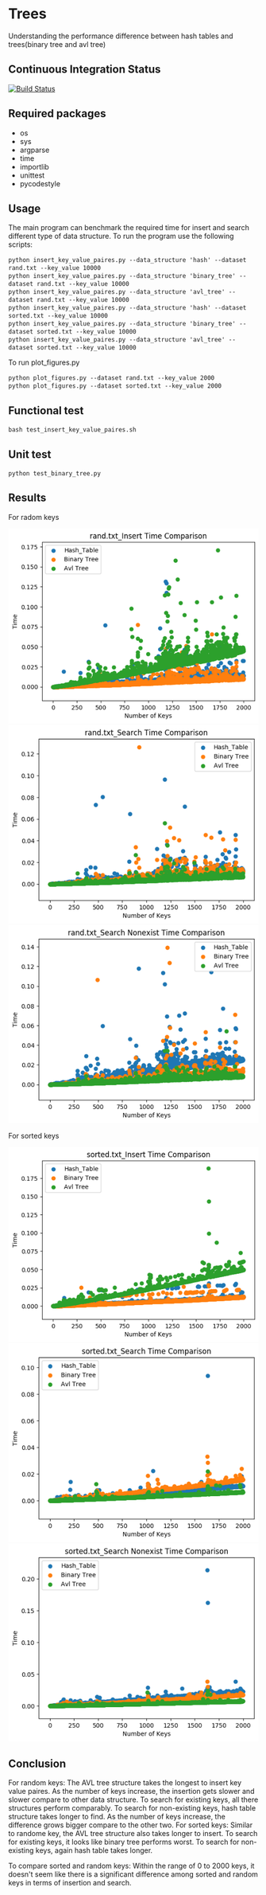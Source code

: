 # Trees
Understanding the performance difference between hash tables and trees(binary tree and avl tree)
## Continuous Integration Status
[![Build Status](https://travis-ci.com/cu-swe4s-fall-2019/trees-chzh1418.svg?branch=master)](https://travis-ci.com/cu-swe4s-fall-2019/trees-chzh1418)
## Required packages
* os
* sys
* argparse
* time
* importlib
* unittest
* pycodestyle

## Usage
The main program can benchmark the required time for insert and search different type of data structure.
To run the program use the following scripts:
```
python insert_key_value_paires.py --data_structure 'hash' --dataset rand.txt --key_value 10000
python insert_key_value_paires.py --data_structure 'binary_tree' --dataset rand.txt --key_value 10000
python insert_key_value_paires.py --data_structure 'avl_tree' --dataset rand.txt --key_value 10000
python insert_key_value_paires.py --data_structure 'hash' --dataset sorted.txt --key_value 10000
python insert_key_value_paires.py --data_structure 'binary_tree' --dataset sorted.txt --key_value 10000
python insert_key_value_paires.py --data_structure 'avl_tree' --dataset sorted.txt --key_value 10000
```
To run plot_figures.py
```
python plot_figures.py --dataset rand.txt --key_value 2000
python plot_figures.py --dataset sorted.txt --key_value 2000
```
## Functional test
```
bash test_insert_key_value_paires.sh 
```
## Unit test
```
python test_binary_tree.py
```
## Results
For radom keys

![](rand.txt_Insert_time.png)
![](rand.txt_Search_time.png)
![](rand.txt_Search_nonexist_time.png)

For sorted keys

![](sorted.txt_Insert_time.png)
![](sorted.txt_Search_time.png)
![](sorted.txt_Search_nonexist_time.png)

## Conclusion
For random keys:
    The AVL tree structure takes the longest to insert key value paires. As the number of keys increase, the insertion gets slower and slower compare to other data structure.
    To search for existing keys, all there structures perform comparably.
    To search for non-existing keys, hash table structure takes longer to find. As the number of keys increase, the difference grows bigger compare to the other two.
For sorted keys:
    Similar to randome key, the AVL tree structure also takes longer to insert.
    To search for existing keys, it looks like binary tree performs worst.
    To search for non-existing keys, again hash table takes longer.

To compare sorted and random keys:
    Within the range of 0 to 2000 keys, it doesn't seem like there is a significant difference among sorted and random keys in terms of insertion and search.

